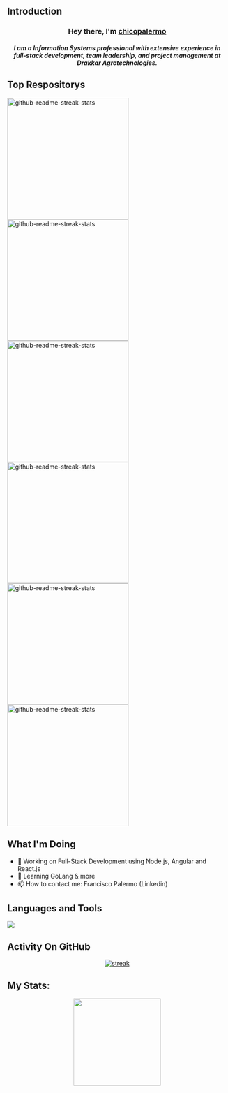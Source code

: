 ## Introduction
<h3 align="center">Hey there, I'm <a href="https://github.com/chicopalermo">chicopalermo</a></h3>
<h5 align="center">I am a Information Systems professional with extensive experience in full-stack development, team leadership, and project management at Drakkar Agrotechnologies.</h5>
 
## Top Respositorys
  <p align="left">
     <a href="https://github.com/chicopalermo/driving-school-system-backend"><img width="278" src="https://denvercoder1-github-readme-stats.vercel.app/api/pin/?username=chicopalermo&repo=driving-school-system-backend&theme=react&bg_color=1F222E&title_color=F8D866&hide_border=true&icon_color=F8D866&show_icons=false" alt="github-readme-streak-stats"></a>
    <a href="https://github.com/chicopalermo/messages-scheduler-bot"><img width="278" src="https://denvercoder1-github-readme-stats.vercel.app/api/pin/?username=chicopalermo&repo=messages-scheduler-bot&theme=react&bg_color=1F222E&title_color=F8D866&hide_border=true&icon_color=F8D866&show_icons=false" alt="github-readme-streak-stats"></a>
        <a href="https://github.com/chicopalermo/booking-app-microservices"><img width="278" src="https://denvercoder1-github-readme-stats.vercel.app/api/pin/?username=chicopalermo&repo=booking-app-microservices&theme=react&bg_color=1F222E&title_color=F8D866&hide_border=true&icon_color=F8D866&show_icons=false" alt="github-readme-streak-stats"></a>
            <a href="https://github.com/chicopalermo/spacex-challenge-backend"><img width="278" src="https://denvercoder1-github-readme-stats.vercel.app/api/pin/?username=chicopalermo&repo=spacex-challenge-backend&theme=react&bg_color=1F222E&title_color=F8D866&hide_border=true&icon_color=F8D866&show_icons=false" alt="github-readme-streak-stats"></a>
                <a href="https://github.com/chicopalermo/planetary-simulator-graphs"><img width="278" src="https://denvercoder1-github-readme-stats.vercel.app/api/pin/?username=chicopalermo&repo=planetary-simulator-graphs&theme=react&bg_color=1F222E&title_color=F8D866&hide_border=true&icon_color=F8D866&show_icons=false" alt="github-readme-streak-stats"></a>
                <a href="https://github.com/chicopalermo/threes-game"><img width="278" src="https://denvercoder1-github-readme-stats.vercel.app/api/pin/?username=chicopalermo&repo=threes-game&theme=react&bg_color=1F222E&title_color=F8D866&hide_border=true&icon_color=F8D866&show_icons=false" alt="github-readme-streak-stats"></a>


  </p>

## What I'm Doing

- 🔭 Working on Full-Stack Development using Node.js, Angular and React.js
- 🌱 Learning GoLang & more
- 📫 How to contact me: Francisco Palermo (Linkedin)

## Languages and Tools

<p align="left"> <a href="https://github.com/chicopalermo"><img src="https://skillicons.dev/icons?i=docker,aws,prisma,openstack,nestjs,angular,express,react,nodejs,js,html,css,vscode"> </a> </p>

## Activity On GitHub

<p align="center">
  <a href="https://github.com/chicopalermo">      
<img title="stats" alt="streak" src="https://github-readme-streak-stats.herokuapp.com/?user=chicopalermo&theme=dark&hide_border=true&stroke=f53b3b"/>
</a> 
</p>

## My Stats:
<p align="center">
<img height="200px" src="https://github-readme-stats.vercel.app/api?username=chicopalermo&hide_border=true&show_icons=true&count_private=true&theme=gruvbox&bg_color=151515">
</p>







